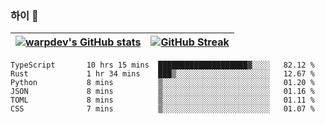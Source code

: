 
### 하이 👋
[![warpdev's GitHub stats](https://github-readme-stats.vercel.app/api?username=warpdev&show_icons=true&theme=vue-dark)](#) |[![GitHub Streak](https://github-readme-streak-stats.herokuapp.com/?user=warpdev&theme=dark)](#)
--- | --- |
<!--START_SECTION:waka-->

```text
TypeScript       10 hrs 15 mins  ████████████████████▓░░░░   82.12 %
Rust             1 hr 34 mins    ███▒░░░░░░░░░░░░░░░░░░░░░   12.67 %
Python           8 mins          ▒░░░░░░░░░░░░░░░░░░░░░░░░   01.20 %
JSON             8 mins          ▒░░░░░░░░░░░░░░░░░░░░░░░░   01.16 %
TOML             8 mins          ▒░░░░░░░░░░░░░░░░░░░░░░░░   01.11 %
CSS              7 mins          ▒░░░░░░░░░░░░░░░░░░░░░░░░   01.07 %
```

<!--END_SECTION:waka-->

<!--
**warpdev/warpdev** is a ✨ _special_ ✨ repository because its `README.md` (this file) appears on your GitHub profile.

Here are some ideas to get you started:

- 🔭 I’m currently working on ...
- 🌱 I’m currently learning ...
- 👯 I’m looking to collaborate on ...
- 🤔 I’m looking for help with ...
- 💬 Ask me about ...
- 📫 How to reach me: ...
- 😄 Pronouns: ...
- ⚡ Fun fact: ...
-->
